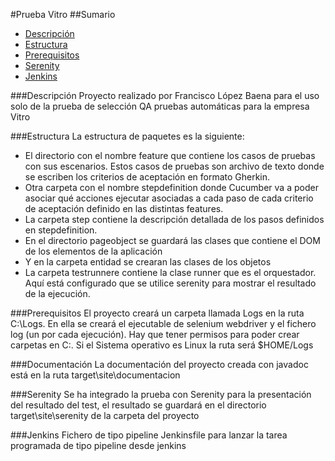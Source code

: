 #Prueba Vitro
##Sumario
- [Descripción](#descripcion)
- [Estructura](#estructura)
- [Prerequisitos](#prerequisitos)
- [Serenity](#serenity)
- [Jenkins](#jenkins)

###Descripción
Proyecto realizado por Francisco López Baena para el uso solo de la prueba de selección QA pruebas automáticas para la empresa Vitro


###Estructura
La estructura de paquetes es la siguiente:
- El directorio con el nombre feature que contiene los casos de pruebas con sus escenarios. Estos casos de pruebas son archivo de texto donde se escriben los criterios de aceptación en formato Gherkin.
- Otra carpeta con el nombre stepdefinition donde Cucumber va a poder asociar qué acciones ejecutar asociadas a cada paso de cada criterio de aceptación definido en las distintas features.
- La carpeta step contiene la descripción detallada de los pasos definidos en stepdefinition.
- En el directorio pageobject se guardará las clases que contiene el DOM de los elementos de la aplicación
- Y en la carpeta entidad se crearan las clases de los objetos
- La carpeta testrunnere contiene la clase runner que es el orquestador. Aquí está configurado que se utilice serenity para mostrar el resultado de la ejecución.

###Prerequisitos
El proyecto creará un carpeta llamada Logs en la ruta C:\Logs. En ella se creará el ejecutable de selenium webdriver y el fichero log (un por cada ejecución). Hay que tener permisos para poder crear carpetas en C:\. Si el Sistema operativo es Linux la ruta será $HOME/Logs

###Documentación
La documentación del proyecto creada con javadoc está en la ruta target\site\documentacion

###Serenity
Se ha integrado la prueba con Serenity para la presentación del resultado del test, el resultado se guardará en el directorio target\site\serenity de la carpeta del proyecto

###Jenkins
Fichero de tipo pipeline Jenkinsfile para lanzar la tarea programada de tipo pipeline desde jenkins
